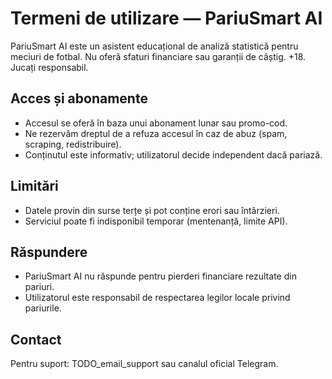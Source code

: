 # Termeni de utilizare — PariuSmart AI
PariuSmart AI este un asistent educațional de analiză statistică pentru meciuri de fotbal. Nu oferă sfaturi financiare sau garanții de câștig. +18. Jucați responsabil.

## Acces și abonamente
- Accesul se oferă în baza unui abonament lunar sau promo-cod.
- Ne rezervăm dreptul de a refuza accesul în caz de abuz (spam, scraping, redistribuire).
- Conținutul este informativ; utilizatorul decide independent dacă pariază.

## Limitări
- Datele provin din surse terțe și pot conține erori sau întârzieri.
- Serviciul poate fi indisponibil temporar (mentenanță, limite API).

## Răspundere
- PariuSmart AI nu răspunde pentru pierderi financiare rezultate din pariuri.
- Utilizatorul este responsabil de respectarea legilor locale privind pariurile.

## Contact
Pentru suport: TODO_email_support sau canalul oficial Telegram.
